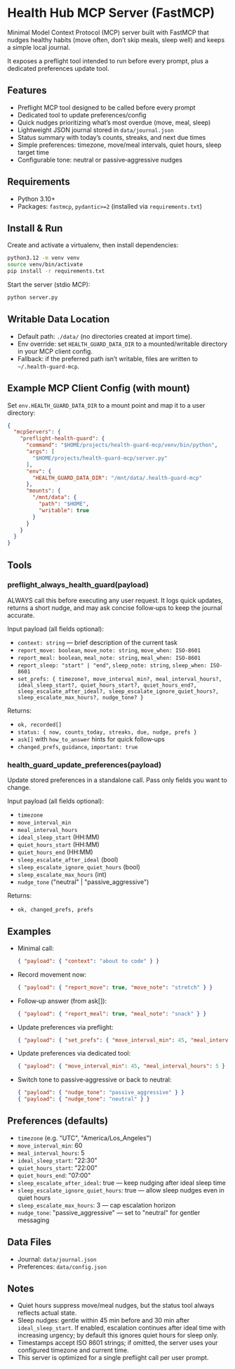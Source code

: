 # Health Hub MCP Server (FastMCP)

Minimal Model Context Protocol (MCP) server built with FastMCP that nudges healthy habits (move often, don’t skip meals, sleep well) and keeps a simple local journal.

It exposes a preflight tool intended to run before every prompt, plus a dedicated preferences update tool.

## Features

- Preflight MCP tool designed to be called before every prompt
- Dedicated tool to update preferences/config
- Quick nudges prioritizing what’s most overdue (move, meal, sleep)
- Lightweight JSON journal stored in `data/journal.json`
- Status summary with today’s counts, streaks, and next due times
- Simple preferences: timezone, move/meal intervals, quiet hours, sleep target time
- Configurable tone: neutral or passive‑aggressive nudges

## Requirements

- Python 3.10+
- Packages: `fastmcp`, `pydantic>=2` (installed via `requirements.txt`)

## Install & Run

Create and activate a virtualenv, then install dependencies:

```bash
python3.12 -m venv venv
source venv/bin/activate
pip install -r requirements.txt
```

Start the server (stdio MCP):

```bash
python server.py
```

## Writable Data Location

- Default path: `./data/` (no directories created at import time).
- Env override: set `HEALTH_GUARD_DATA_DIR` to a mounted/writable directory in your MCP client config.
- Fallback: if the preferred path isn’t writable, files are written to `~/.health-guard-mcp`.

## Example MCP Client Config (with mount)

Set `env.HEALTH_GUARD_DATA_DIR` to a mount point and map it to a user directory:

```json
{
  "mcpServers": {
    "preflight-health-guard": {
      "command": "$HOME/projects/health-guard-mcp/venv/bin/python",
      "args": [
        "$HOME/projects/health-guard-mcp/server.py"
      ],
      "env": {
        "HEALTH_GUARD_DATA_DIR": "/mnt/data/.health-guard-mcp"
      },
      "mounts": {
        "/mnt/data": {
          "path": "$HOME",
          "writable": true
        }
      }
    }
  }
}
```

## Tools

### preflight_always_health_guard(payload)

ALWAYS call this before executing any user request. It logs quick updates, returns a short nudge, and may ask concise follow‑ups to keep the journal accurate.

Input payload (all fields optional):

- `context: string` — brief description of the current task
- `report_move: boolean`, `move_note: string`, `move_when: ISO-8601`
- `report_meal: boolean`, `meal_note: string`, `meal_when: ISO-8601`
- `report_sleep: "start" | "end"`, `sleep_note: string`, `sleep_when: ISO-8601`
- `set_prefs: { timezone?, move_interval_min?, meal_interval_hours?, ideal_sleep_start?, quiet_hours_start?, quiet_hours_end?, sleep_escalate_after_ideal?, sleep_escalate_ignore_quiet_hours?, sleep_escalate_max_hours?, nudge_tone? }`

Returns:

- `ok, recorded[]`
- `status: { now, counts_today, streaks, due, nudge, prefs }`
- `ask[]` with `how_to_answer` hints for quick follow‑ups
- `changed_prefs`, `guidance`, `important: true`

### health_guard_update_preferences(payload)

Update stored preferences in a standalone call. Pass only fields you want to change.

Input payload (all fields optional):

- `timezone`
- `move_interval_min`
- `meal_interval_hours`
- `ideal_sleep_start` (HH:MM)
- `quiet_hours_start` (HH:MM)
- `quiet_hours_end` (HH:MM)
- `sleep_escalate_after_ideal` (bool)
- `sleep_escalate_ignore_quiet_hours` (bool)
- `sleep_escalate_max_hours` (int)
- `nudge_tone` ("neutral" | "passive_aggressive")

Returns:

- `ok, changed_prefs, prefs`

## Examples

- Minimal call:

  ```json
  { "payload": { "context": "about to code" } }
  ```

- Record movement now:

  ```json
  { "payload": { "report_move": true, "move_note": "stretch" } }
  ```

- Follow‑up answer (from ask[]):

  ```json
  { "payload": { "report_meal": true, "meal_note": "snack" } }
  ```

- Update preferences via preflight:

  ```json
  { "payload": { "set_prefs": { "move_interval_min": 45, "meal_interval_hours": 5 } } }
  ```

- Update preferences via dedicated tool:

  ```json
  { "payload": { "move_interval_min": 45, "meal_interval_hours": 5 } }
  ```

- Switch tone to passive‑aggressive or back to neutral:

  ```json
  { "payload": { "nudge_tone": "passive_aggressive" } }
  { "payload": { "nudge_tone": "neutral" } }
  ```

## Preferences (defaults)

- `timezone` (e.g. "UTC", "America/Los_Angeles")
- `move_interval_min`: 60
- `meal_interval_hours`: 5
- `ideal_sleep_start`: "22:30"
- `quiet_hours_start`: "22:00"
- `quiet_hours_end`: "07:00"
- `sleep_escalate_after_ideal`: true — keep nudging after ideal sleep time
- `sleep_escalate_ignore_quiet_hours`: true — allow sleep nudges even in quiet hours
- `sleep_escalate_max_hours`: 3 — cap escalation horizon
- `nudge_tone`: "passive_aggressive" — set to "neutral" for gentler messaging

## Data Files

- Journal: `data/journal.json`
- Preferences: `data/config.json`

## Notes

- Quiet hours suppress move/meal nudges, but the status tool always reflects actual state.
- Sleep nudges: gentle within 45 min before and 30 min after `ideal_sleep_start`. If enabled, escalation continues after ideal time with increasing urgency; by default this ignores quiet hours for sleep only.
- Timestamps accept ISO 8601 strings; if omitted, the server uses your configured timezone and current time.
- This server is optimized for a single preflight call per user prompt.
